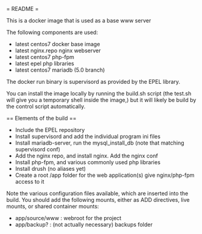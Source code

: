 = README =

This is a docker image that is used as a base www server

The following components are used:

- latest centos7 docker base image
- latest nginx.repo nginx webserver
- latest centos7 php-fpm
- latest epel php libraries
- latest centos7 mariadb (5.0 branch)

The docker run binary is supervisord as provided by the EPEL library.

You can install the image locally by running the build.sh script (the test.sh will give you a temporary shell inside the image,) but it will likely be build by the control script automatically.

== Elements of the build ==

- Include the EPEL repository
- Install supervisord and add the individual program ini files
- Install mariadb-server, run the mysql_install_db (note that matching supervisord conf)
- Add the nginx repo, and install nginx. Add the nginx conf
- Install php-fpm, and various commonly used php libraries
- Install drush (no aliases yet)
- Create a root /app folder for the web application(s) give nginx/php-fpm access to it

Note the various configuration files available, which are inserted into the build. You should add the following mounts, either as ADD directives, live mounts, or shared container mounts:
- app/source/www : webroot for the project
- app/backup? : (not actually necessary) backups folder
